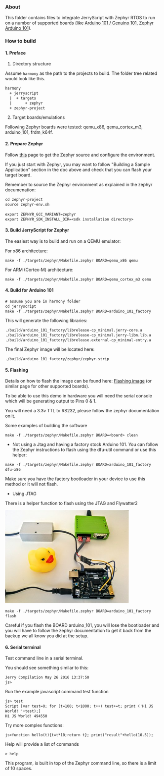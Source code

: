 ### About

This folder contains files to integrate JerryScript with Zephyr RTOS to
run on a number of supported boards (like
[Arduino 101 / Genuino 101](https://www.arduino.cc/en/Main/ArduinoBoard101),
[Zephyr Arduino 101](https://www.zephyrproject.org/doc/board/arduino_101.html)).

### How to build

#### 1. Preface

1. Directory structure

Assume `harmony` as the path to the projects to build.
The folder tree related would look like this.

```
harmony
  + jerryscript
  |  + targets
  |      + zephyr
  + zephyr-project
```


2. Target boards/emulations

Following Zephyr boards were tested: qemu_x86, qemu_cortex_m3, arduino_101,
frdm_k64f.


#### 2. Prepare Zephyr

Follow [this](https://www.zephyrproject.org/doc/getting_started/getting_started.html) page to get
the Zephyr source and configure the environment.

If you just start with Zephyr, you may want to follow "Building a Sample
Application" section in the doc above and check that you can flash your
target board.

Remember to source the Zephyr environment as explained in the zephyr documenation:

```
cd zephyr-project
source zephyr-env.sh

export ZEPHYR_GCC_VARIANT=zephyr
export ZEPHYR_SDK_INSTALL_DIR=<sdk installation directory>
```

#### 3. Build JerryScript for Zephyr

The easiest way is to build and run on a QEMU emulator:

For x86 architecture:

```
make -f ./targets/zephyr/Makefile.zephyr BOARD=qemu_x86 qemu
```

For ARM (Cortex-M) architecture:

```
make -f ./targets/zephyr/Makefile.zephyr BOARD=qemu_cortex_m3 qemu
```

#### 4. Build for Arduino 101

```
# assume you are in harmony folder
cd jerryscript
make -f ./targets/zephyr/Makefile.zephyr BOARD=arduino_101_factory
```

This will generate the following libraries:
```
./build/arduino_101_factory/librelease-cp_minimal.jerry-core.a
./build/arduino_101_factory/librelease-cp_minimal.jerry-libm.lib.a
./build/arduino_101_factory/librelease.external-cp_minimal-entry.a
```

The final Zephyr image will be located here:
```
./build/arduino_101_factory/zephyr/zephyr.strip
```

#### 5. Flashing

Details on how to flash the image can be found here:
[Flashing image](https://www.zephyrproject.org/doc/board/arduino_101.html)
(or similar page for other supported boards).

To be able to use this demo in hardware you will need the serial console
which will be generating output to Pins 0 & 1.

You will need a 3.3v TTL to RS232, please follow the zephyr documentation on it.

Some examples of building the software

```
make -f ./targets/zephyr/Makefile.zephyr BOARD=<board> clean
```

- Not using a Jtag and having a factory stock Arduino 101.
You can follow the Zephyr instructions to flash using the dfu-util command
or use this helper:

```
make -f ./targets/zephyr/Makefile.zephyr BOARD=arduino_101_factory dfu-x86
```

Make sure you have the factory bootloader in your device to use this method or it will not flash.

- Using JTAG

There is a helper function to flash using the JTAG and Flywatter2

![alt tag](docs/arduino_101.jpg?raw=true "Example")

```
make -f ./targets/zephyr/Makefile.zephyr BOARD=arduino_101_factory flash
```

<warning> Careful if you flash the BOARD arduino_101, you will lose the bootloader
and you will have to follow the zephyr documentation to get it back from
the backup we all know you did at the setup. </warning>

#### 6. Serial terminal

Test command line in a serial terminal.


You should see something similar to this:
```
Jerry Compilation May 26 2016 13:37:50
js>
```


Run the example javascript command test function
```
js> test
Script [var test=0; for (t=100; t<1000; t++) test+=t; print ('Hi JS World! '+test);]
Hi JS World! 494550
```


Try more complex functions:
```
js>function hello(t){t=t*10;return t}; print("result"+hello(10.5));
```


Help will provide a list of commands
```
> help
```

This program, is built in top of the Zephyr command line, so there is a limit of 10 spaces.
